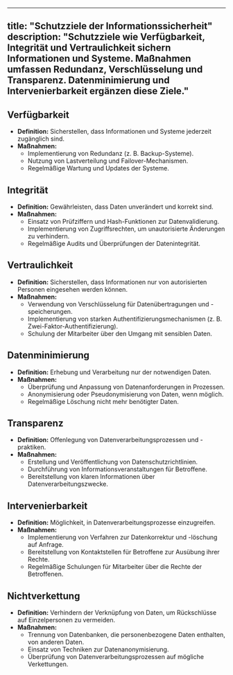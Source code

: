 
---
title: "Schutzziele der Informationssicherheit"
description: "Schutzziele wie Verfügbarkeit, Integrität und Vertraulichkeit sichern Informationen und Systeme. Maßnahmen umfassen Redundanz, Verschlüsselung und Transparenz. Datenminimierung und Intervenierbarkeit ergänzen diese Ziele."
---

## Verfügbarkeit
  - **Definition:** Sicherstellen, dass Informationen und Systeme jederzeit zugänglich sind.
  - **Maßnahmen:**
    - Implementierung von Redundanz (z. B. Backup-Systeme).
    - Nutzung von Lastverteilung und Failover-Mechanismen.
    - Regelmäßige Wartung und Updates der Systeme.
## Integrität
  - **Definition:** Gewährleisten, dass Daten unverändert und korrekt sind.
  - **Maßnahmen:**
    - Einsatz von Prüfziffern und Hash-Funktionen zur Datenvalidierung.
    - Implementierung von Zugriffsrechten, um unautorisierte Änderungen zu verhindern.
    - Regelmäßige Audits und Überprüfungen der Datenintegrität.

## Vertraulichkeit
  - **Definition:** Sicherstellen, dass Informationen nur von autorisierten Personen eingesehen werden können.
  - **Maßnahmen:**
    - Verwendung von Verschlüsselung für Datenübertragungen und -speicherungen.
    - Implementierung von starken Authentifizierungsmechanismen (z. B. Zwei-Faktor-Authentifizierung).
    - Schulung der Mitarbeiter über den Umgang mit sensiblen Daten.

## Datenminimierung
  - **Definition:** Erhebung und Verarbeitung nur der notwendigen Daten.
  - **Maßnahmen:**
    - Überprüfung und Anpassung von Datenanforderungen in Prozessen.
    - Anonymisierung oder Pseudonymisierung von Daten, wenn möglich.
    - Regelmäßige Löschung nicht mehr benötigter Daten.

## Transparenz
  - **Definition:** Offenlegung von Datenverarbeitungsprozessen und -praktiken.
  - **Maßnahmen:**
    - Erstellung und Veröffentlichung von Datenschutzrichtlinien.
    - Durchführung von Informationsveranstaltungen für Betroffene.
    - Bereitstellung von klaren Informationen über Datenverarbeitungszwecke.

## Intervenierbarkeit
  - **Definition:** Möglichkeit, in Datenverarbeitungsprozesse einzugreifen.
  - **Maßnahmen:**
    - Implementierung von Verfahren zur Datenkorrektur und -löschung auf Anfrage.
    - Bereitstellung von Kontaktstellen für Betroffene zur Ausübung ihrer Rechte.
    - Regelmäßige Schulungen für Mitarbeiter über die Rechte der Betroffenen.

## Nichtverkettung
  - **Definition:** Verhindern der Verknüpfung von Daten, um Rückschlüsse auf Einzelpersonen zu vermeiden.
  - **Maßnahmen:**
    - Trennung von Datenbanken, die personenbezogene Daten enthalten, von anderen Daten.
    - Einsatz von Techniken zur Datenanonymisierung.
    - Überprüfung von Datenverarbeitungsprozessen auf mögliche Verkettungen.